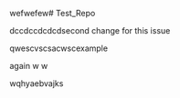 wefwefew# Test_Repo

dccdccdcdcdsecond change for this issue

qwescvscsacwscexample

again
w
w

wqhyaebvajks
